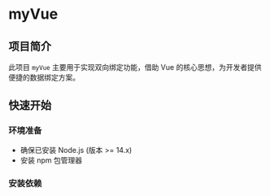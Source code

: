 # myVue

## 项目简介
此项目 `myVue` 主要用于实现双向绑定功能，借助 Vue 的核心思想，为开发者提供便捷的数据绑定方案。

## 快速开始
### 环境准备
- 确保已安装 Node.js (版本 >= 14.x)
- 安装 npm 包管理器

### 安装依赖
